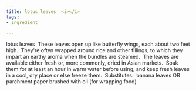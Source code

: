 ```yaml
---
title: lotus leaves  <i></i>
tags:
- ingredient

---
```

lotus leaves  These leaves open up like butterfly wings, each about two feet high.  They're often wrapped around rice and other fillings, to which they impart an earthy aroma when the bundles are steamed.  The leaves are available either fresh or, more commonly, dried in Asian markets.  Soak them for at least an hour in warm water before using, and keep fresh leaves in a cool, dry place or else freeze them.  Substitutes:  banana leaves OR parchment paper brushed with oil (for wrapping food)
